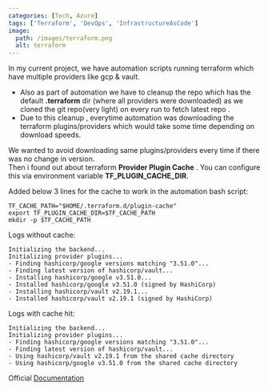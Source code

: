 ```yaml
---
categories: [Tech, Azure]
tags: ['Terraform', 'DevOps', 'InfrastructureAsCode']
image:
  path: /images/terraform.png
  alt: terraform
---
```


In my current project, we have automation scripts running terraform which have multiple providers like gcp & vault.   
+ Also as part of automation we have to cleanup the repo which has the default **.terraform** dir (where all providers were downloaded) as we cloned the git repo(very light) on every run to fetch latest repo .    
+ Due to this cleanup , everytime automation was downloading the terraform plugins/providers which would take some time depending on download speeds.

We wanted to avoid downloading same plugins/providers every time if there was no change in version.   
Then i found out about terraform **Provider Plugin Cache** . You can configure this via environment variable **TF_PLUGIN_CACHE_DIR**.

Added below 3 lines for the cache to work in the automation bash script:
```
TF_CACHE_PATH="$HOME/.terraform.d/plugin-cache"
export TF_PLUGIN_CACHE_DIR=$TF_CACHE_PATH
mkdir -p $TF_CACHE_PATH
```

Logs without cache:
```
Initializing the backend...
Initializing provider plugins...
- Finding hashicorp/google versions matching "3.51.0"...
- Finding latest version of hashicorp/vault...
- Installing hashicorp/google v3.51.0...
- Installed hashicorp/google v3.51.0 (signed by HashiCorp)
- Installing hashicorp/vault v2.19.1...
- Installed hashicorp/vault v2.19.1 (signed by HashiCorp)
```

Logs with cache hit:
```
Initializing the backend...
Initializing provider plugins...
- Finding hashicorp/google versions matching "3.51.0"...
- Finding latest version of hashicorp/vault...
- Using hashicorp/vault v2.19.1 from the shared cache directory
- Using hashicorp/google v3.51.0 from the shared cache directory
```

Official [Documentation](https://www.terraform.io/docs/cli/config/config-file.html#provider-plugin-cache)
